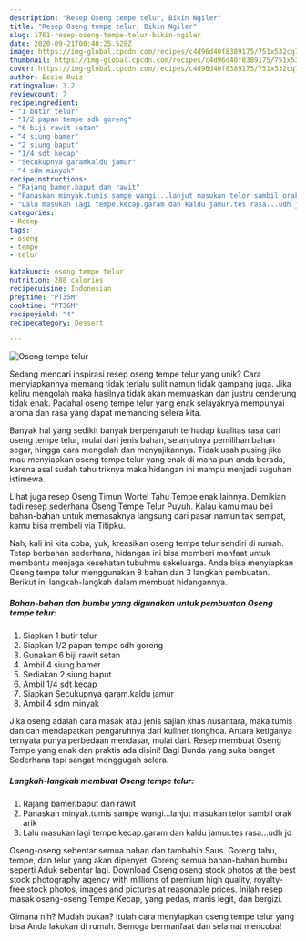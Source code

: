 ```yaml
---
description: "Resep Oseng tempe telur, Bikin Ngiler"
title: "Resep Oseng tempe telur, Bikin Ngiler"
slug: 1761-resep-oseng-tempe-telur-bikin-ngiler
date: 2020-09-21T00:40:25.528Z
image: https://img-global.cpcdn.com/recipes/c4d96d40f8389175/751x532cq70/oseng-tempe-telur-foto-resep-utama.jpg
thumbnail: https://img-global.cpcdn.com/recipes/c4d96d40f8389175/751x532cq70/oseng-tempe-telur-foto-resep-utama.jpg
cover: https://img-global.cpcdn.com/recipes/c4d96d40f8389175/751x532cq70/oseng-tempe-telur-foto-resep-utama.jpg
author: Essie Ruiz
ratingvalue: 3.2
reviewcount: 7
recipeingredient:
- "1 butir telur"
- "1/2 papan tempe sdh goreng"
- "6 biji rawit setan"
- "4 siung bamer"
- "2 siung baput"
- "1/4 sdt kecap"
- "Secukupnya garamkaldu jamur"
- "4 sdm minyak"
recipeinstructions:
- "Rajang bamer.baput dan rawit"
- "Panaskan minyak.tumis sampe wangi...lanjut masukan telor sambil orak arik"
- "Lalu masukan lagi tempe.kecap.garam dan kaldu jamur.tes rasa...udh jd"
categories:
- Resep
tags:
- oseng
- tempe
- telur

katakunci: oseng tempe telur 
nutrition: 288 calories
recipecuisine: Indonesian
preptime: "PT35M"
cooktime: "PT36M"
recipeyield: "4"
recipecategory: Dessert

---
```



![Oseng tempe telur](https://img-global.cpcdn.com/recipes/c4d96d40f8389175/751x532cq70/oseng-tempe-telur-foto-resep-utama.jpg)

Sedang mencari inspirasi resep oseng tempe telur yang unik? Cara menyiapkannya memang tidak terlalu sulit namun tidak gampang juga. Jika keliru mengolah maka hasilnya tidak akan memuaskan dan justru cenderung tidak enak. Padahal oseng tempe telur yang enak selayaknya mempunyai aroma dan rasa yang dapat memancing selera kita.

Banyak hal yang sedikit banyak berpengaruh terhadap kualitas rasa dari oseng tempe telur, mulai dari jenis bahan, selanjutnya pemilihan bahan segar, hingga cara mengolah dan menyajikannya. Tidak usah pusing jika mau menyiapkan oseng tempe telur yang enak di mana pun anda berada, karena asal sudah tahu triknya maka hidangan ini mampu menjadi suguhan istimewa.

Lihat juga resep Oseng Timun Wortel Tahu Tempe enak lainnya. Demikian tadi resep sederhana Oseng Tempe Telur Puyuh. Kalau kamu mau beli bahan-bahan untuk memasaknya langsung dari pasar namun tak sempat, kamu bisa membeli via Titipku.


Nah, kali ini kita coba, yuk, kreasikan oseng tempe telur sendiri di rumah. Tetap berbahan sederhana, hidangan ini bisa memberi manfaat untuk membantu menjaga kesehatan tubuhmu sekeluarga. Anda bisa menyiapkan Oseng tempe telur menggunakan 8 bahan dan 3 langkah pembuatan. Berikut ini langkah-langkah dalam membuat hidangannya.

<!--inarticleads1-->

##### Bahan-bahan dan bumbu yang digunakan untuk pembuatan Oseng tempe telur:

1. Siapkan 1 butir telur
1. Siapkan 1/2 papan tempe sdh goreng
1. Gunakan 6 biji rawit setan
1. Ambil 4 siung bamer
1. Sediakan 2 siung baput
1. Ambil 1/4 sdt kecap
1. Siapkan Secukupnya garam.kaldu jamur
1. Ambil 4 sdm minyak


Jika oseng adalah cara masak atau jenis sajian khas nusantara, maka tumis dan cah mendapatkan pengaruhnya dari kuliner tionghoa. Antara ketiganya ternyata punya perbedaan mendasar, mulai dari. Resep membuat Oseng Tempe yang enak dan praktis ada disini! Bagi Bunda yang suka banget Sederhana tapi sangat menggugah selera. 

<!--inarticleads2-->

##### Langkah-langkah membuat Oseng tempe telur:

1. Rajang bamer.baput dan rawit
1. Panaskan minyak.tumis sampe wangi...lanjut masukan telor sambil orak arik
1. Lalu masukan lagi tempe.kecap.garam dan kaldu jamur.tes rasa...udh jd


Oseng-oseng sebentar semua bahan dan tambahin Saus. Goreng tahu, tempe, dan telur yang akan dipenyet. Goreng semua bahan-bahan bumbu seperti Aduk sebentar lagi. Download Oseng oseng stock photos at the best stock photography agency with millions of premium high quality, royalty-free stock photos, images and pictures at reasonable prices. Inilah resep masak oseng-oseng Tempe Kecap, yang pedas, manis legit, dan bergizi. 

Gimana nih? Mudah bukan? Itulah cara menyiapkan oseng tempe telur yang bisa Anda lakukan di rumah. Semoga bermanfaat dan selamat mencoba!
